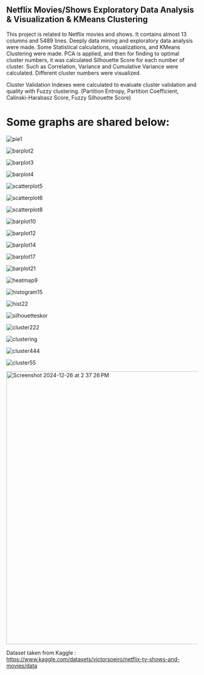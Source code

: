 ## Netflix Movies/Shows Exploratory Data Analysis & Visualization & KMeans Clustering ##
   This project is related to Netflix movies and shows. 
   It contains almost 13 columns and 5489 lines. Deeply data mining and exploratory data analysis were made. Some Statistical calculations, visualizations, and KMeans Clustering were made. 
   PCA is applied, and then for finding to optimal cluster numbers, it was calculated Silhouette Score for each number of cluster. 
  Such as Correlation, Variance and Cumulative Variance were calculated. Different cluster numbers were visualized.

  Cluster Validation Indexes were calculated to evaluate cluster validation and quality with Fuzzy clustering. (Partition Entropy, Partition Coefficient, Calinski-Harabasz Score, Fuzzy Silhouette Score)
  
# Some graphs are shared below:

![pie1](https://github.com/user-attachments/assets/f4956f45-d448-4eef-83b9-15b3fdfca638)


![barplot2](https://github.com/user-attachments/assets/7a72950e-321a-467f-8c5d-eed97122799b)


![barplot3](https://github.com/user-attachments/assets/7bd5b2d9-56f1-437e-b892-802e3d370408)


![barplot4](https://github.com/user-attachments/assets/c61f4662-f992-4141-8338-f9f08a80861c)


![scatterplot5](https://github.com/user-attachments/assets/f5761825-be7b-434e-a00e-0d3f9f1c6a42)


![scatterplot6](https://github.com/user-attachments/assets/c8fdfdc3-653f-4979-9cbf-775dc5d27b07)


![scatterplot8](https://github.com/user-attachments/assets/1b3a4907-49ec-4898-9886-ec7417c29924)


![barplot10](https://github.com/user-attachments/assets/78213def-2c2f-45d2-be2b-e9a145afab17)


![barplot12](https://github.com/user-attachments/assets/2b54e1bf-9527-43d7-aa52-bfadccb48714)


![barplot14](https://github.com/user-attachments/assets/d5d3e222-7311-4304-acae-55a52db7f365)


![barplot17](https://github.com/user-attachments/assets/4583b3ff-7f2a-44ca-ae97-8dd61f18cbd9)


![barplot21](https://github.com/user-attachments/assets/20b7dab5-2554-41c0-96b5-c161b2ddd814)


![heatmap9](https://github.com/user-attachments/assets/8f2e9d50-207a-4cc8-b22d-e6cca542ed84)


![histogram15](https://github.com/user-attachments/assets/64676c80-b381-42bb-acc8-d85b938c9034)


![hist22](https://github.com/user-attachments/assets/0b49e038-023c-4b07-bb46-2a8f1b8b5961)


![silhouetteskor](https://github.com/user-attachments/assets/ec60c0ed-4387-4927-96d3-e2f0fc450355)


![cluster222](https://github.com/user-attachments/assets/e82fc6ff-881b-4986-863f-c36875daeaa9)


![clustering](https://github.com/user-attachments/assets/e26fae66-7223-42d6-94fa-6e9f82515d0b)


![cluster444](https://github.com/user-attachments/assets/eec24bdc-51ea-412a-bc36-e1d3f5e79597)


![cluster55](https://github.com/user-attachments/assets/e25f6018-65b0-4a00-b0c4-9781e31fa523)


<img width="719" alt="Screenshot 2024-12-26 at 2 37 26 PM" src="https://github.com/user-attachments/assets/24324f95-167c-407c-85f6-9a371eca22ca" />





Dataset taken from Kaggle : https://www.kaggle.com/datasets/victorsoeiro/netflix-tv-shows-and-movies/data

